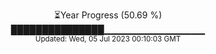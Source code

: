 <p align="center">
⏳Year Progress (50.69 %) <br>
███████████████▁▁▁▁▁▁▁▁▁▁▁▁▁▁▁ <br>
<sub>Updated: Wed, 05 Jul 2023 00:10:03 GMT</sub>
</p>

